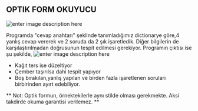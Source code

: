 ﻿
## OPTIK FORM OKUYUCU
![enter image description here](https://user-images.githubusercontent.com/36814346/72742317-5b8d9400-3ba1-11ea-91c8-70c9ffd25b60.png)


Programda "cevap anahtarı" şeklinde tanımladığımız dictionarye göre,4 yanlış cevap vererek ve 2 soruda da 2 şık işaretledik. Diğer bilgilerin de karşılaştırılmadan doğrusunun tespit edilmesi gerekiyor. Programın çıktısı ise şu şekilde,
![enter image description here](https://user-images.githubusercontent.com/36814346/72742953-a065fa80-3ba2-11ea-81bc-1222345a2245.png)

 - Kağıt ters ise düzeltiyor
 - Çember taşırılsa dahi tespit yapıyor
 - Boş bırakılan,yanlış yapılan ve birden fazla işaretlenen soruları birbirinden ayırt edebiliyor.

** Not: Optik formun, örnektekilerle aynı stilde olması gerekmekte. Aksi takdirde okuma garantisi verilemez.  **



